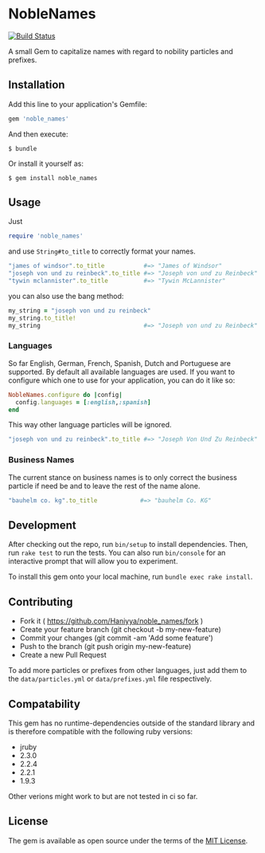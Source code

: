 # NobleNames
[![Build Status](https://travis-ci.org/Haniyya/noble_names.svg?branch=master)](https://travis-ci.org/Haniyya/noble_names)

A small Gem to capitalize names with regard to nobility particles and prefixes.

## Installation

Add this line to your application's Gemfile:

```ruby
gem 'noble_names'
```

And then execute:

    $ bundle

Or install it yourself as:

    $ gem install noble_names

## Usage

Just
```ruby
require 'noble_names'
```
and use `String#to_title` to correctly format your names.
```ruby
"james of windsor".to_title           #=> "James of Windsor"
"joseph von und zu reinbeck".to_title #=> "Joseph von und zu Reinbeck"
"tywin mclannister".to_title          #=> "Tywin McLannister"
```
you can also use the bang method:
```ruby
my_string = "joseph von und zu reinbeck"
my_string.to_title!
my_string                             #=> "Joseph von und zu Reinbeck"
```

### Languages
So far English, German, French, Spanish, Dutch and Portuguese are supported.
By default all available languages are used. If you want to configure which one
to use for your application, you can do it like so:
```ruby
NobleNames.configure do |config|
  config.languages = [:english,:spanish]
end
```
This way other language particles will be ignored.
```ruby
"joseph von und zu reinbeck".to_title #=> "Joseph Von Und Zu Reinbeck"
```

### Business Names
The current stance on business names is to only correct the business particle
if need be and to leave the rest of the name alone.
```ruby
"bauhelm co. kg".to_title            #=> "bauhelm Co. KG"
```

## Development

After checking out the repo, run `bin/setup` to install dependencies. Then, run `rake test` to run the tests. You can also run `bin/console` for an interactive prompt that will allow you to experiment.

To install this gem onto your local machine, run `bundle exec rake install`. 

## Contributing
- Fork it ( https://github.com/Haniyya/noble_names/fork )
- Create your feature branch (git checkout -b my-new-feature)
- Commit your changes (git commit -am 'Add some feature')
- Push to the branch (git push origin my-new-feature)
- Create a new Pull Request

To add more particles or prefixes from other languages, just add them to the
`data/particles.yml` or `data/prefixes.yml` file respectively.

## Compatability
This gem has no runtime-dependencies outside of the standard library and is
therefore compatible with the following ruby versions:

- jruby
- 2.3.0
- 2.2.4
- 2.2.1
- 1.9.3

Other verions might work to but are not tested in ci so far.

## License

The gem is available as open source under the terms of the [MIT License](http://opensource.org/licenses/MIT).

